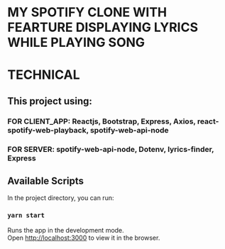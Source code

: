 # MY SPOTIFY CLONE WITH FEARTURE DISPLAYING LYRICS WHILE PLAYING SONG

# TECHNICAL
## This project using: 
### FOR CLIENT_APP: Reactjs, Bootstrap, Express, Axios, react-spotify-web-playback, spotify-web-api-node
### FOR SERVER: spotify-web-api-node, Dotenv, lyrics-finder, Express

## Available Scripts

In the project directory, you can run:

### `yarn start`

Runs the app in the development mode.\
Open [http://localhost:3000](http://localhost:3000) to view it in the browser.


